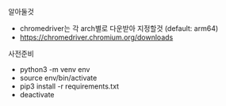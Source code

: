 
알아둘것
* chromedriver는 각 arch별로 다운받아 지정할것 (default: arm64)
* https://chromedriver.chromium.org/downloads

사전준비
* python3 -m venv env
* source env/bin/activate
* pip3 install -r requirements.txt
* deactivate
